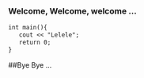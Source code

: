 ### Welcome, Welcome, welcome ... 

```markdown
int main(){
   cout << "Lelele";
   return 0;
}
```

##Bye Bye ...
